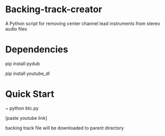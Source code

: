 # Backing-track-creator
A Python script for removing center channel lead instruments from stereo audio files

# Dependencies 
pip install pydub

pip install youtube_dl

# Quick Start 
~ python btc.py

[paste youtube link]

backing track file will be downloaded to parent directory 
